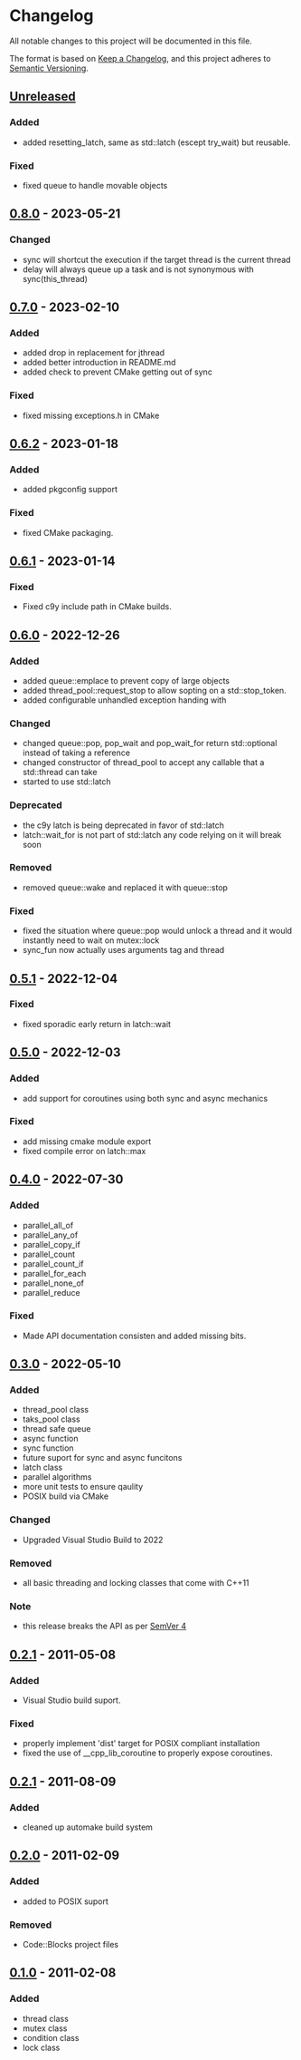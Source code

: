 # Changelog

All notable changes to this project will be documented in this file.

The format is based on [Keep a Changelog](https://keepachangelog.com/en/1.0.0/),
and this project adheres to [Semantic Versioning](https://semver.org/spec/v2.0.0.html).

## [Unreleased]

### Added

- added resetting_latch, same as std::latch (escept try_wait) but reusable.

### Fixed

- fixed queue to handle movable objects


## [0.8.0] - 2023-05-21

### Changed

- sync will shortcut the execution if the target thread is the current thread
- delay will always queue up a task and is not synonymous with sync(this_thread)

## [0.7.0] - 2023-02-10

### Added

- added drop in replacement for jthread
- added better introduction in README.md
- added check to prevent CMake getting out of sync

### Fixed

- fixed missing exceptions.h in CMake

## [0.6.2] - 2023-01-18

### Added

- added pkgconfig support

### Fixed

- fixed CMake packaging.

## [0.6.1] - 2023-01-14

### Fixed

- Fixed c9y include path in CMake builds.

## [0.6.0] - 2022-12-26

### Added

- added queue::emplace to prevent copy of large objects
- added thread_pool::request_stop to allow sopting on a std::stop_token.
- added configurable unhandled exception handing with

### Changed

- changed queue::pop, pop_wait and pop_wait_for return std::optional instead of taking a reference
- changed constructor of thread_pool to accept any callable that a std::thread can take
- started to use std::latch

### Deprecated

- the c9y latch is being deprecated in favor of std::latch
- latch::wait_for is not part of std::latch any code relying on it will break soon

### Removed

- removed queue::wake and replaced it with queue::stop

### Fixed

- fixed the situation where queue::pop would unlock a thread and it would instantly need to wait on mutex::lock
- sync_fun now actually uses arguments tag and thread

## [0.5.1] - 2022-12-04

### Fixed

- fixed sporadic early return in latch::wait

## [0.5.0] - 2022-12-03

### Added

- add support for coroutines using both sync and async mechanics

### Fixed

- add missing cmake module export
- fixed compile error on latch::max

## [0.4.0] - 2022-07-30

### Added

- parallel_all_of
- parallel_any_of
- parallel_copy_if
- parallel_count
- parallel_count_if
- parallel_for_each
- parallel_none_of
- parallel_reduce

### Fixed

- Made API documentation consisten and added missing bits.

## [0.3.0] - 2022-05-10

### Added

- thread_pool class
- taks_pool class
- thread safe queue
- async function
- sync function
- future suport for sync and async funcitons
- latch class
- parallel algorithms
- more unit tests to ensure qaulity
- POSIX build via CMake

### Changed

- Upgraded Visual Studio Build to 2022

### Removed

- all basic threading and locking classes that come with C++11

### Note

- this release breaks the API as per [SemVer 4](https://semver.org/spec/v2.0.0.html#spec-item-4)

## [0.2.1] - 2011-05-08

### Added

- Visual Studio build suport.

### Fixed

- properly implement 'dist' target for POSIX compliant installation
- fixed the use of __cpp_lib_coroutine to properly expose coroutines.

## [0.2.1] - 2011-08-09

### Added

- cleaned up automake build system

## [0.2.0] - 2011-02-09

### Added

- added to POSIX suport

### Removed

- Code::Blocks project files

## [0.1.0] - 2011-02-08

### Added

- thread class
- mutex class
- condition class
- lock class

[Unreleased]: https://github.com/rioki/c9y/compare/v0.9.0...master

[0.8.0]: https://github.com/rioki/c9y/compare/v0.7.0...v0.8.0
[0.7.0]: https://github.com/rioki/c9y/compare/v0.6.2...v0.7.0
[0.6.2]: https://github.com/rioki/c9y/compare/v0.6.1...v0.6.2
[0.6.1]: https://github.com/rioki/c9y/compare/v0.6.0...v0.6.1
[0.6.0]: https://github.com/rioki/c9y/compare/v0.5.1...v0.6.0
[0.5.1]: https://github.com/rioki/c9y/compare/v0.5.0...v0.5.1
[0.5.0]: https://github.com/rioki/c9y/compare/v0.4.0...v0.5.0
[0.4.0]: https://github.com/rioki/c9y/compare/v0.3.0...v0.4.0
[0.3.0]: https://github.com/rioki/c9y/commits/v0.3.0
[0.2.2]: https://github.com/rioki/c9y/compare/v0.2.1...v0.2.2
[0.2.1]: https://github.com/rioki/c9y/compare/v0.2...v0.2.1
[0.2.0]: https://github.com/rioki/c9y/compare/v0.1...v0.2
[0.1.0]: https://github.com/rioki/c9y/commits/v0.1
